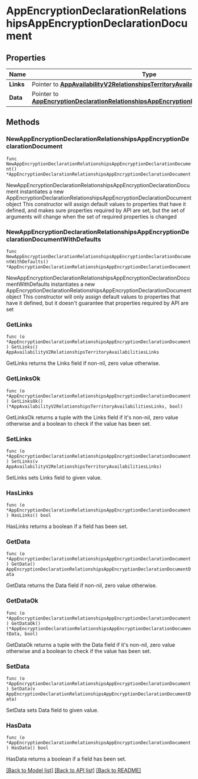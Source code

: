 # AppEncryptionDeclarationRelationshipsAppEncryptionDeclarationDocument

## Properties

Name | Type | Description | Notes
------------ | ------------- | ------------- | -------------
**Links** | Pointer to [**AppAvailabilityV2RelationshipsTerritoryAvailabilitiesLinks**](AppAvailabilityV2RelationshipsTerritoryAvailabilitiesLinks.md) |  | [optional] 
**Data** | Pointer to [**AppEncryptionDeclarationRelationshipsAppEncryptionDeclarationDocumentData**](AppEncryptionDeclarationRelationshipsAppEncryptionDeclarationDocumentData.md) |  | [optional] 

## Methods

### NewAppEncryptionDeclarationRelationshipsAppEncryptionDeclarationDocument

`func NewAppEncryptionDeclarationRelationshipsAppEncryptionDeclarationDocument() *AppEncryptionDeclarationRelationshipsAppEncryptionDeclarationDocument`

NewAppEncryptionDeclarationRelationshipsAppEncryptionDeclarationDocument instantiates a new AppEncryptionDeclarationRelationshipsAppEncryptionDeclarationDocument object
This constructor will assign default values to properties that have it defined,
and makes sure properties required by API are set, but the set of arguments
will change when the set of required properties is changed

### NewAppEncryptionDeclarationRelationshipsAppEncryptionDeclarationDocumentWithDefaults

`func NewAppEncryptionDeclarationRelationshipsAppEncryptionDeclarationDocumentWithDefaults() *AppEncryptionDeclarationRelationshipsAppEncryptionDeclarationDocument`

NewAppEncryptionDeclarationRelationshipsAppEncryptionDeclarationDocumentWithDefaults instantiates a new AppEncryptionDeclarationRelationshipsAppEncryptionDeclarationDocument object
This constructor will only assign default values to properties that have it defined,
but it doesn't guarantee that properties required by API are set

### GetLinks

`func (o *AppEncryptionDeclarationRelationshipsAppEncryptionDeclarationDocument) GetLinks() AppAvailabilityV2RelationshipsTerritoryAvailabilitiesLinks`

GetLinks returns the Links field if non-nil, zero value otherwise.

### GetLinksOk

`func (o *AppEncryptionDeclarationRelationshipsAppEncryptionDeclarationDocument) GetLinksOk() (*AppAvailabilityV2RelationshipsTerritoryAvailabilitiesLinks, bool)`

GetLinksOk returns a tuple with the Links field if it's non-nil, zero value otherwise
and a boolean to check if the value has been set.

### SetLinks

`func (o *AppEncryptionDeclarationRelationshipsAppEncryptionDeclarationDocument) SetLinks(v AppAvailabilityV2RelationshipsTerritoryAvailabilitiesLinks)`

SetLinks sets Links field to given value.

### HasLinks

`func (o *AppEncryptionDeclarationRelationshipsAppEncryptionDeclarationDocument) HasLinks() bool`

HasLinks returns a boolean if a field has been set.

### GetData

`func (o *AppEncryptionDeclarationRelationshipsAppEncryptionDeclarationDocument) GetData() AppEncryptionDeclarationRelationshipsAppEncryptionDeclarationDocumentData`

GetData returns the Data field if non-nil, zero value otherwise.

### GetDataOk

`func (o *AppEncryptionDeclarationRelationshipsAppEncryptionDeclarationDocument) GetDataOk() (*AppEncryptionDeclarationRelationshipsAppEncryptionDeclarationDocumentData, bool)`

GetDataOk returns a tuple with the Data field if it's non-nil, zero value otherwise
and a boolean to check if the value has been set.

### SetData

`func (o *AppEncryptionDeclarationRelationshipsAppEncryptionDeclarationDocument) SetData(v AppEncryptionDeclarationRelationshipsAppEncryptionDeclarationDocumentData)`

SetData sets Data field to given value.

### HasData

`func (o *AppEncryptionDeclarationRelationshipsAppEncryptionDeclarationDocument) HasData() bool`

HasData returns a boolean if a field has been set.


[[Back to Model list]](../README.md#documentation-for-models) [[Back to API list]](../README.md#documentation-for-api-endpoints) [[Back to README]](../README.md)


